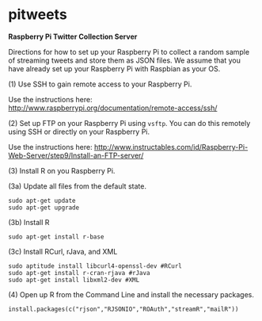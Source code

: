 pitweets
========

**Raspberry Pi Twitter Collection Server**

Directions for how to set up your Raspberry Pi to collect a random sample of streaming tweets and store them as JSON files. We assume that you have already set up your Raspberry Pi with Raspbian as your OS. 

(1) Use SSH to gain remote access to your Raspberry Pi.

Use the instructions here: http://www.raspberrypi.org/documentation/remote-access/ssh/

(2) Set up FTP on your Raspberry Pi using `vsftp`. You can do this remotely using SSH or directly on your Raspberry Pi.

Use the instructions here: http://www.instructables.com/id/Raspberry-Pi-Web-Server/step9/Install-an-FTP-server/

(3) Install R on you Raspberry Pi.

(3a) Update all files from the default state.

    sudo apt-get update
    sudo apt-get upgrade

(3b) Install R

    sudo apt-get install r-base

(3c) Install RCurl, rJava, and XML

    sudo aptitude install libcurl4-openssl-dev #RCurl
    sudo apt-get install r-cran-rjava #rJava
    sudo apt-get install libxml2-dev #XML

(4) Open up R from the Command Line and install the necessary packages.

    install.packages(c("rjson","RJSONIO","ROAuth","streamR","mailR"))


    
